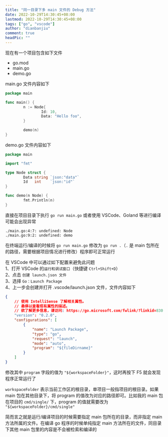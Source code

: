 ```yaml
---
title: "同一目录下多 main 文件的 Debug 方法"
date: 2022-10-29T14:30:45+08:00
lastmod: 2022-10-29T14:30:45+08:00
tags: ["go", "vscode"]
author: "dianbanjiu"
comment: true
headPic: ""
---
```


现在有一个项目包含如下文件

- go.mod
- main.go
- demo.go

main.go 文件内容如下

```go
package main

func main() {
        n := Node{
                Id: 10,
                Data: "Hello foo",
        }

        demo(n)
}
```

demo.go 文件内容如下

```go
package main

import "fmt"

type Node struct {
        Data string `json:"data"`
        Id   int    `json:"id"`
}

func demo(n Node) {
        fmt.Println(n)
}
```

直接在项目目录下执行 `go run main.go` 或者使用 VSCode、Goland 等进行编译可能会出现异常

```text
./main.go:4:7: undefined: Node
./main.go:9:2: undefined: demo
```

在终端运行/编译的时候将 `go run main.go` 修改为 `go run .`（`.` 是 main 包所在的路径，需要根据项目情况进行修改）程序即可正常运行

在 VSCode 中可以通过如下配置来避免此问题  
1、打开 VSCode 的`运行和调试窗口`（快捷键 `Ctrl+Shift+D`）  
2、点击 `创建 launch.json 文件`  
3、选择 `Go：Launch Package`  
4、上一步会创建并打开 .vscode/launch.json 文件，文件内容如下

```JSON
{
    // 使用 IntelliSense 了解相关属性。
    // 悬停以查看现有属性的描述。
    // 欲了解更多信息，请访问: https://go.microsoft.com/fwlink/?linkid=830387
    "version": "0.2.0",
    "configurations": [
        {
            "name": "Launch Package",
            "type": "go",
            "request": "launch",
            "mode": "auto",
            "program": "${fileDirname}"
        }
    ]
}
```

修改其中 `program` 字段的值为 `"${workspaceFolder}"`，这时再按下 F5 就会发现程序正常运行了

`workspaceFolder` 表示当前工作区的根目录，单项目一般指项目的根目录。如果 main 包在其他目录下，将 program 的值改为对应的路径即可。比如我的 main 包在项目的 `cmd/single/` 下，program 的值就需要改为 `"${workspaceFolder}/cmd/single"`

简而言之就是运行/编译项目的时候需要指定 main 包所在的目录，而非指定 main 方法所属的文件。在编译 go 程序的时候单纯指定 main 方法所在的文件，同目录下其他 main 包里的内容是不会被检索和编译的
